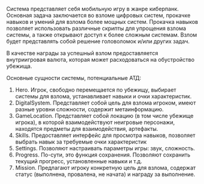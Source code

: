 Система представляет себя мобильную игру в жанре киберпанк. Основная задача заключается во взломе цифровых систем, прокачке навыков и умений для взлома более мощных систем.
Прокачка навыков позволяет использовать различные скрипты для упрощения взлома системы, а также открывают доступ к более сложным системам. Взлом будет представлять собой решение головоломок и/или других задач.

В качестве награды за успешный взлом предоставляется внутриигровая валюта, которая может расходоваться на обустройство убежища.

Основные сущности системы, потенциальные АТД:

1. Hero. Игрок, свободно перемещается по убежищу, выбирает системы для взлома, устанавливает навыки и очки характеристик.
2. DigitalSystem. Представляет собой цель для взлома игроком, имеют разные уровни сложности, содержит метаинформацию.
3. GameLocation. Представляет собой локацию (в том числе убежище игрока), в которой взаимодействуют неигровые персонажи, находятся предметы для взаимодействия, артефакты.
4. Skills. Предоставляет интерфейс для просмотра навыков, позволяет выбрать навык за требуемые очки характеристик
5. Settings. Позволяют настраивать параметры игры: звук, сложность.
6. Progress. По-сути, это функция сохранения. Позволяют сохранить текущий прогресс, установленные навыки и т.д.
7. Mission. Предлагают игроку конкретную цель для взлома, содержат статус (выполнена, провалена, не начата) и награду за выполнение.